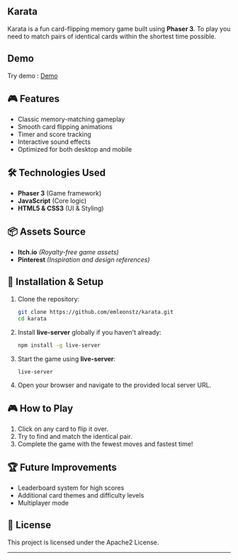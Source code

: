 ## Karata
Karata is a fun card-flipping memory game built using **Phaser 3**. To play you need to match pairs of identical cards within the shortest time possible.

## Demo
Try demo : [Demo](https://emleonstz.github.io/karata/)


## 🎮 Features
- Classic memory-matching gameplay
- Smooth card flipping animations
- Timer and score tracking
- Interactive sound effects
- Optimized for both desktop and mobile

## 🛠️ Technologies Used
- **Phaser 3** (Game framework)
- **JavaScript** (Core logic)
- **HTML5 & CSS3** (UI & Styling)

## 📦 Assets Source
- **Itch.io** *(Royalty-free game assets)*
- **Pinterest** *(Inspiration and design references)*

## 🚀 Installation & Setup
1. Clone the repository:
   ```sh
   git clone https://github.com/emleonstz/karata.git
   cd karata
   ```
2. Install **live-server** globally if you haven't already:
   ```sh
   npm install -g live-server
   ```
3. Start the game using **live-server**:
   ```sh
   live-server
   ```
4. Open your browser and navigate to the provided local server URL.

## 🎮 How to Play
1. Click on any card to flip it over.
2. Try to find and match the identical pair.
3. Complete the game with the fewest moves and fastest time!

## 🏆 Future Improvements
- Leaderboard system for high scores
- Additional card themes and difficulty levels
- Multiplayer mode

## 📜 License
This project is licensed under the Apache2 License.

---



